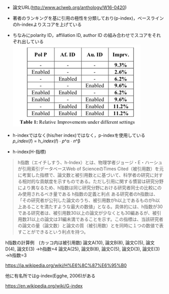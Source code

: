 - 論文URL(http://www.aclweb.org/anthology/W16-0420)
- 著者のランキングを基に引用の極性を分類しており(p-index)，ベースラインのh-indexよりスコアを上げている
- ちなみにpolarity ID，affiliation ID, author ID の組み合わせでスコアをそれぞれ出している
![table1](../image/001.png)
- h-indexではなく(his/her index)ではなく，p-indexを使用している𝑝_𝑖𝑛𝑑𝑒𝑥(𝑓) = h_𝑖𝑛𝑑𝑒𝑥(𝑓) ∙ 𝑝^α ∙ 𝑛^β

- h-index(H-指標)
>h指数（エイチしすう、h-Index）とは、物理学者ジョージ・E・ハーシュが引用索引データベースWeb of ScienceのTimes Cited（被引用数）を元に考案した指標で、論文数と被引用数とに基づいて、科学者の研究に対する相対的な貢献度を示すものである。ただし引用に関する慣習は研究分野により異なるため、h指数は同じ研究分野における研究者同士の比較にのみ使用されるべき量である
h指数の定義と利点
ある研究者のh指数は、「その研究者が公刊した論文のうち、被引用数がh以上であるものがh以上あることを満たすような最大の数値」となる。具体的には、h指数が30である研究者は、被引用数30以上の論文が少なくとも30編あるが、被引用数31以上の論文は31編未満であることを示す。この指標は、当該研究者の論文の量（論文数）と論文の質（被引用数）とを同時に１つの数値で表すことができるという利点を持つ。

h指数の計算例　(カッコ内は被引用数)
論文A(10), 論文B(8), 論文C(5), 論文D(4), 論文E(3) →h指数=4
論文A(25), 論文B(8), 論文C(5), 論文D(3), 論文E(3) →h指数=3

https://ja.wikipedia.org/wiki/H%E6%8C%87%E6%95%B0

他に有名所ではg-index(Egghe, 2006)がある

https://en.wikipedia.org/wiki/G-index
